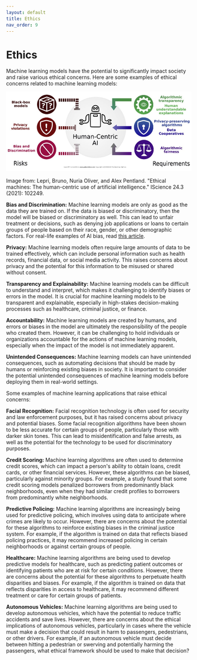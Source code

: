 ```yaml
---
layout: default
title: Ethics
nav_order: 9
---
```

# Ethics

Machine learning models have the potential to significantly impact society and raise various ethical concerns. Here are some examples of ethical concerns related to machine learning models:

![Ethical Machine Learning](./images/Ethics.jpg)

Image from: Lepri, Bruno, Nuria Oliver, and Alex Pentland. "Ethical machines: The human-centric use of artificial intelligence." IScience 24.3 (2021): 102249.

**Bias and Discrimination:** Machine learning models are only as good as the data they are trained on. If the data is biased or discriminatory, then the model will be biased or discriminatory as well. This can lead to unfair treatment or decisions, such as denying job applications or loans to certain groups of people based on their race, gender, or other demographic factors. For real-life examples of AI bias, read [this article](https://datatron.com/real-life-examples-of-discriminating-artificial-intelligence/).

**Privacy:** Machine learning models often require large amounts of data to be trained effectively, which can include personal information such as health records, financial data, or social media activity. This raises concerns about privacy and the potential for this information to be misused or shared without consent.

**Transparency and Explainability:** Machine learning models can be difficult to understand and interpret, which makes it challenging to identify biases or errors in the model. It is crucial for machine learning models to be transparent and explainable, especially in high-stakes decision-making processes such as healthcare, criminal justice, or finance.

**Accountability:** Machine learning models are created by humans, and errors or biases in the model are ultimately the responsibility of the people who created them. However, it can be challenging to hold individuals or organizations accountable for the actions of machine learning models, especially when the impact of the model is not immediately apparent.

**Unintended Consequences:** Machine learning models can have unintended consequences, such as automating decisions that should be made by humans or reinforcing existing biases in society. It is important to consider the potential unintended consequences of machine learning models before deploying them in real-world settings.

Some examples of machine learning applications that raise ethical concerns:

**Facial Recognition:** Facial recognition technology is often used for security and law enforcement purposes, but it has raised concerns about privacy and potential biases. Some facial recognition algorithms have been shown to be less accurate for certain groups of people, particularly those with darker skin tones. This can lead to misidentification and false arrests, as well as the potential for the technology to be used for discriminatory purposes.

**Credit Scoring:** Machine learning algorithms are often used to determine credit scores, which can impact a person's ability to obtain loans, credit cards, or other financial services. However, these algorithms can be biased, particularly against minority groups. For example, a study found that some credit scoring models penalized borrowers from predominantly black neighborhoods, even when they had similar credit profiles to borrowers from predominantly white neighborhoods.

**Predictive Policing:** Machine learning algorithms are increasingly being used for predictive policing, which involves using data to anticipate where crimes are likely to occur. However, there are concerns about the potential for these algorithms to reinforce existing biases in the criminal justice system. For example, if the algorithm is trained on data that reflects biased policing practices, it may recommend increased policing in certain neighborhoods or against certain groups of people.

**Healthcare:** Machine learning algorithms are being used to develop predictive models for healthcare, such as predicting patient outcomes or identifying patients who are at risk for certain conditions. However, there are concerns about the potential for these algorithms to perpetuate health disparities and biases. For example, if the algorithm is trained on data that reflects disparities in access to healthcare, it may recommend different treatment or care for certain groups of patients.

**Autonomous Vehicles:** Machine learning algorithms are being used to develop autonomous vehicles, which have the potential to reduce traffic accidents and save lives. However, there are concerns about the ethical implications of autonomous vehicles, particularly in cases where the vehicle must make a decision that could result in harm to passengers, pedestrians, or other drivers. For example, if an autonomous vehicle must decide between hitting a pedestrian or swerving and potentially harming the passengers, what ethical framework should be used to make that decision?